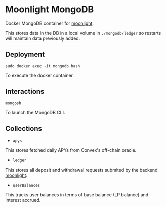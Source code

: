 # Moonlight MongoDB

Docker MongoDB container for [moonlight](https://github.com/s1ddhi/moonlight).

This stores data in the DB in a local volume in `./mongodb/ledger` so restarts will maintain data previously added.

## Deployment

```
sudo docker exec -it mongodb bash
```

To execute the docker container.

## Interactions

```
mongosh
```

To launch the MongoDB CLI.

## Collections

- `apys`

This stores fetched daily APYs from Convex's off-chain oracle.

- `ledger`

This stores all deposit and withdrawal requests submited by the backend [moonlight](https://github.com/s1ddhi/moonlight).

- `userBalances`

This tracks user balances in terms of base balance (LP balance) and interest accrued.